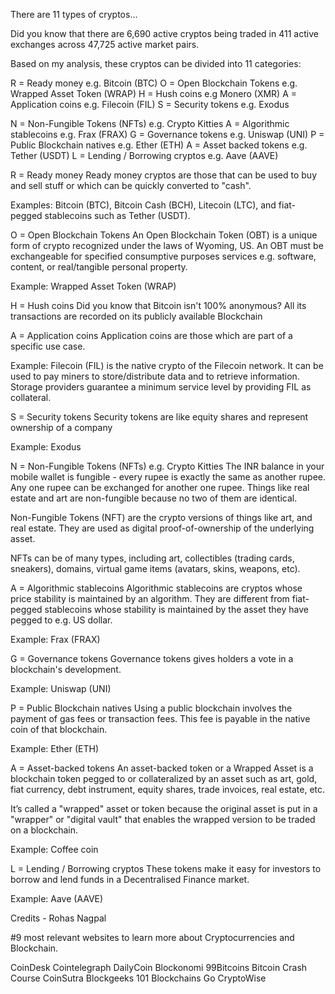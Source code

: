 There are 11 types of cryptos...

Did you know that there are 6,690 active cryptos being traded in 411 active exchanges across 47,725 active market pairs. 

Based on my analysis, these cryptos can be divided into 11 categories:

R = Ready money e.g. Bitcoin (BTC)
O = Open Blockchain Tokens e.g. Wrapped Asset Token (WRAP)
H = Hush coins e.g Monero (XMR)
A = Application coins e.g. Filecoin (FIL)
S = Security tokens e.g. Exodus

N = Non-Fungible Tokens (NFTs) e.g. Crypto Kitties
A = Algorithmic stablecoins e.g. Frax (FRAX)
G = Governance tokens e.g. Uniswap (UNI)
P = Public Blockchain natives e.g. Ether (ETH)
A = Asset backed tokens e.g. Tether (USDT)
L = Lending / Borrowing cryptos e.g. Aave (AAVE)

R = Ready money
Ready money cryptos are those that can be used to buy and sell stuff or which can be quickly converted to "cash".

Examples: Bitcoin (BTC), Bitcoin Cash (BCH), Litecoin (LTC), and fiat-pegged stablecoins such as Tether (USDT).

O = Open Blockchain Tokens
An Open Blockchain Token (OBT) is a unique form of crypto recognized under the laws of Wyoming, US. An OBT must be exchangeable for specified consumptive purposes services e.g. software, content, or real/tangible personal property.

Example: Wrapped Asset Token (WRAP)

H = Hush coins
Did you know that Bitcoin isn't 100% anonymous? All its transactions are recorded on its publicly available Blockchain

A = Application coins
Application coins are those which are part of a specific use case.

Example: Filecoin (FIL) is the native crypto of the Filecoin network. It can be used to pay miners to store/distribute data and to retrieve information. Storage providers guarantee a minimum service level by providing FIL as collateral.

S = Security tokens 
Security tokens are like equity shares and represent ownership of a company

Example: Exodus

N = Non-Fungible Tokens (NFTs) e.g. Crypto Kitties
 The INR balance in your mobile wallet is fungible - every rupee is exactly the same as another rupee. Any one rupee can be exchanged for another one rupee. Things like real estate and art are non-fungible because no two of them are identical.

Non-Fungible Tokens (NFT) are the crypto versions of things like art, and real estate. They are used as digital proof-of-ownership of the underlying asset.

NFTs can be of many types, including art, collectibles (trading cards, sneakers), domains, virtual game items (avatars, skins, weapons, etc).

A = Algorithmic stablecoins
Algorithmic stablecoins are cryptos whose price stability is maintained by an algorithm. They are different from fiat-pegged stablecoins whose stability is maintained by the asset they have pegged to e.g. US dollar. 

Example: Frax (FRAX)

G = Governance tokens
Governance tokens gives holders a vote in a blockchain's development.

Example: Uniswap (UNI)

P = Public Blockchain natives
Using a public blockchain involves the payment of gas fees or transaction fees. This fee is payable in the native coin of that blockchain.

Example: Ether (ETH) 

A = Asset-backed tokens
An asset-backed token or a Wrapped Asset is a blockchain token pegged to or collateralized by an asset such as art, gold, fiat currency, debt instrument, equity shares, trade invoices, real estate, etc.

It’s called a "wrapped" asset or token because the original asset is put in a "wrapper" or "digital vault" that enables the wrapped version to be traded on a blockchain.

Example: Coffee coin

L = Lending / Borrowing cryptos
These tokens make it easy for investors to borrow and lend funds in a Decentralised Finance market.

Example: Aave (AAVE)

Credits - Rohas Nagpal

#9 most relevant websites to learn more about Cryptocurrencies and Blockchain.


CoinDesk
Cointelegraph
DailyCoin
Blockonomi
99Bitcoins Bitcoin Crash Course
CoinSutra
Blockgeeks
101 Blockchains
Go CryptoWise
